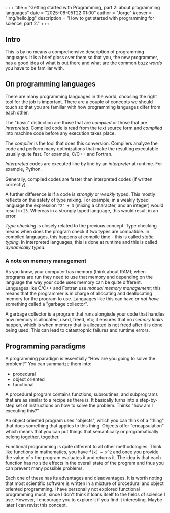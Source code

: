 +++
title = "Getting started with Programming, part 2: about programming languages"
date = "2025-08-05T22:01:00"
author = "Jorge"
#cover = "img/hello.jpg"
description = "How to get started with programming for science, part 2."
+++

## Intro

This is by no means a comprehensive description of programming languages. It is a brief gloss over them 
so that you, the new programmer, has a good idea of what is out there and what are the common _buzz words_
you have to be familiar with.

## On programming languages 

There are many programming languages in the world, choosing the right tool for 
the job is important. There are a couple of concepts we should touch so that you
are familiar with how programming languages difer from each other. 

The "basic" distinction are those that are *compiled* or those that are *interpreted*. Compiled code
is read from the text source form and _compiled_ into machine code before any execution takes place. 

The *compiler* is the tool that does this conversion. Compilers analyze the code and perform many
optimizations that make the resulting executable usually quite fast. For example, C/C++ and Fortran. 

_Interpreted_ codes are executed line by line by an *interpreter* at runtime. For example, Python. 

Generally, compiled codes are faster than interpreted codes (if written correctly). 

A further difference is if a code is *strongly* or *weakly* typed. This mostly reflects on the safety 
of type mixing. For example, in a weakly typed language the expression `"2" + 3` (mixing a character, and an integer)
would result in `23`. Whereas in a strongly typed language, this would result in an error. 

_Type checking_ is closely related to the previous concept. Type checking means when does the program check if 
two types are compatible. In compiled languages, this happens at compile time - this is called _static typing_. 
In interpreted languages, this is done at runtime and this is called _dynamically typed_. 

### A note on memory management 

As you know, your computer has memory (think about RAM); when programs are run they need to use that memory 
and depending on the language the way your code uses memory can be quite different. Languages like C/C++ and 
Fortran use _manual memory management_; this means that the programmer is in charge of allocating and deallocating 
memory for the program to use. Languages like this can have _or not have_ something called a "garbage collector". 

A garbage collector is a program that runs alongisde your code that handles how memory is allocated, used, freed, etc; it 
ensures that no _memory leaks_ happen, which is when memory that is allocated is not freed after it is done being 
used. This can lead to catastrophic failures and runtime errors. 

## Programming paradigms 

A programming paradigm is essentially "How are you going to solve the problem?" You can summarize them into:

- procedural 
- object oriented 
- functional 

A procedural program contains functions, subroutines, and subprograms that are as similar to a recipe as there is. It
basically turns into a step-by-step set of instructions on how to solve the problem. Thinks "how am I executing this?"

An object oriented program uses "objects", which you can think of a "thing" that does something that applies to this thing. Objects offer "encapsulation" which means that you can put things that semantically or programatically belong together, together. 

Functional programming is quite different to all other methodologies. Think like functions in mathematics, you have 
`f(x) = x^2` and once you provide the value of `x` the program evaluates it and returns it. The idea is that each 
function has no side effects in the overall state of the program and thus you can prevent many possible problems. 

Each one of these has its advantages and disadvantages. It is worth noting that most scientific software is written 
in a mixture of procedural and object oriented programming. I have personally not explored functional programming 
much, since I don't think it loans itself to the fields of science I use. However, I encourage you to explore it 
if you find it interesting. Maybe later I can revist this concept. 



